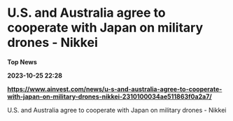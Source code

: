 # U.S. and Australia agree to cooperate with Japan on military drones - Nikkei
**Top News**

**2023-10-25 22:28**

**https://www.ainvest.com/news/u-s-and-australia-agree-to-cooperate-with-japan-on-military-drones-nikkei-2310100034ae511863f0a2a7/**

U.S. and Australia agree to cooperate with Japan on military drones - Nikkei
